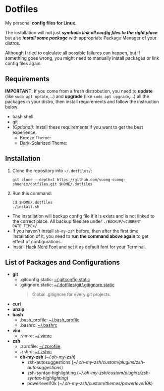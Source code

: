 # Dotfiles

My personal **config files for Linux**.

The installation will not just **_symbolic link all config files to the right place_** but also **_install some package_** with appropriate Package Manager of your distros.

Although I tried to calculate all possible failures can happen, but if something goes wrong, you might need to manually install packages or link config files again.

## Requirements

**IMPORTANT**: If you come from a fresh distrobution, you need to **update** (like `sudo apt update`,...) and **upgrade** (like `sudo apt upgrade`,...) all the packages in your distro, then install requirements and follow the instruction below.

-   bash shell
-   git
-   _(Optional)_: Install these requirements if you want to get the best experience.
    -   Breeze Theme:
    -   Dark-Solarized Theme:

## Installation

1. Clone the repository into `~/.dotfiles/`:

    ```shell
    git clone --depth=1 https://github.com/vuong-cuong-phoenix/dotfiles.git $HOME/.dotfiles
    ```

2. Run this command:

    ```shell
    cd $HOME/.dotfiles
    ./install.sh
    ```

-   The installation will backup config file if it is exists and is not linked to the correct place. All backup files are under `./BACKUP/<CURRENT DATE_TIME>/`
-   If you haven't install `oh-my-zsh` before, then after the first time installation of it, you need to **run the command above again** to get effect of configurations.
-   Install [Hack Nerd Font](https://github.com/ryanoasis/nerd-fonts/releases/download/v2.0.0/Hack.zip) and set it as default font for your Terminal.

## List of Packages and Configurations

-   **git**
    -   .gitconfig.static: [~/.gitconfig.static](https://github.com/vuong-cuong-phoenix/dotfiles/blob/master/git/.gitconfig.static)
    -   .gitignore.static: [~/.dotfiles/git/.gitignore.static](https://github.com/vuong-cuong-phoenix/dotfiles/blob/master/git/.gitignore.static)
        > Global .gitignore for every git projects.
-   **curl**
-   **unzip**
-   **bash**
    -   .bash_profile: [~/.bash_profile](https://github.com/vuong-cuong-phoenix/dotfiles/blob/master/shell/.bash_profile)
    -   .bashrc: [~/.bashrc](https://github.com/vuong-cuong-phoenix/dotfiles/blob/master/shell/.bashrc)
-   **vim**
    -   .vimrc: [~/.vimrc](https://github.com/vuong-cuong-phoenix/dotfiles/blob/master/editor/.vimrc)
-   **zsh**
    -   .zprofile: [~/.zprofile](https://github.com/vuong-cuong-phoenix/dotfiles/blob/master/shell/.zprofile)
    -   .zshrc: [~/.zshrc](https://github.com/vuong-cuong-phoenix/dotfiles/blob/master/shell/.zshrc)
    -   **oh-my-zsh** (_~/.oh-my-zsh_)
        -   zsh-autosuggestions (_~/.oh-my-zsh/custom/plugins/zsh-autosuggestions_)
        -   zsh-syntax-highlighting (_~/.oh-my-zsh/custom/plugins/zsh-syntax-highlighting_)
        -   powerlevel10k (_~/.oh-my-zsh/custom/themes/powerlevel10k_)

